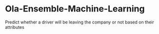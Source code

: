 # Ola-Ensemble-Machine-Learning
Predict whether a driver will be leaving the company or not based on their attributes
